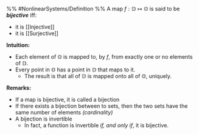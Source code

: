 %% #NonlinearSystems/Definition %%
A map $f:\mathbb{D}\mapsto \mathbb{O}$ is said to be ***bijective*** iff:
- it is [[Injective]]
- it is [[Surjective]]


**Intuition:**
- Each element of $\mathbb{O}$ is mapped to, by $f$, from exactly one or no elements of $\mathbb{D}$.
- Every point in $\mathbb{O}$ has a point in $\mathbb{D}$ that maps to it.
	- The result is that all of $\mathbb{D}$ is mapped onto all of $\mathbb{O}$, uniquely.

**Remarks:**
- If a map is bijective, it is called a bijection
- If there exists a bijection between to sets, then the two sets have the same number of elements *(cardinality)*
- A bijection is invertible
	- In fact, a function is invertible *if, and only if*, it is bijective.